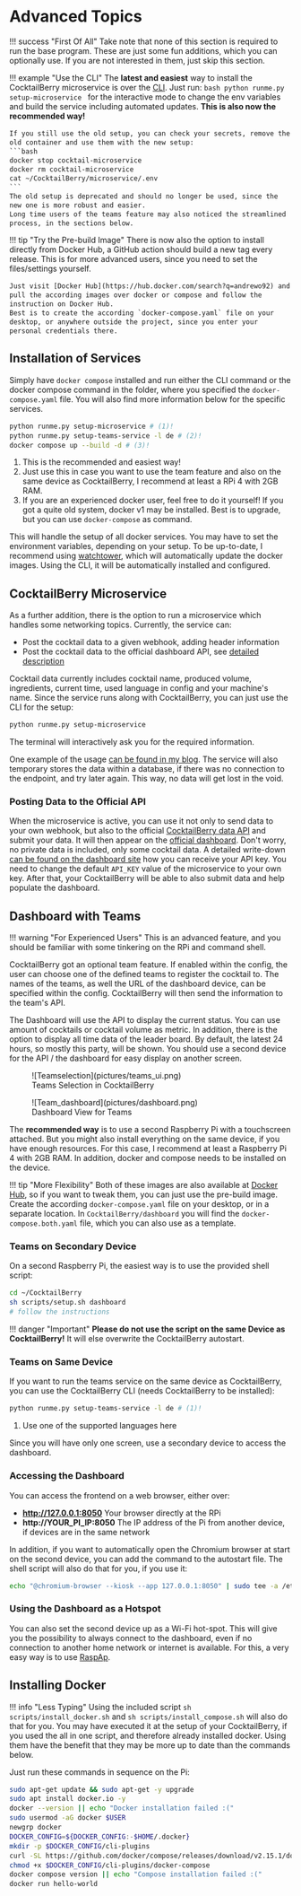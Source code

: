 # Advanced Topics

!!! success "First Of All"
    Take note that none of this section is required to run the base program.
    These are just some fun additions, which you can optionally use.
    If you are not interested in them, just skip this section.

!!! example "Use the CLI"
    The **latest and easiest** way to install the CocktailBerry microservice is over the [CLI](commands.md#setup-the-microservice).
    Just run:
    ```bash
    python runme.py setup-microservice
    ```
    for the interactive mode to change the env variables and build the service including automated updates.
    **This is also now the recommended way!**

    If you still use the old setup, you can check your secrets, remove the old container and use them with the new setup:
    ```bash
    docker stop cocktail-microservice
    docker rm cocktail-microservice
    cat ~/CocktailBerry/microservice/.env
    ```
    The old setup is deprecated and should no longer be used, since the new one is more robust and easier.
    Long time users of the teams feature may also noticed the streamlined process, in the sections below.

!!! tip "Try the Pre-build Image"
    There is now also the option to install directly from Docker Hub, a GitHub action should build a new tag every release.
    This is for more advanced users, since you need to set the files/settings yourself.

    Just visit [Docker Hub](https://hub.docker.com/search?q=andrewo92) and pull the according images over docker or compose and follow the instruction on Docker Hub.
    Best is to create the according `docker-compose.yaml` file on your desktop, or anywhere outside the project, since you enter your personal credentials there.

## Installation of Services

Simply have `docker compose` installed and run either the CLI command or the docker compose command in the folder, where you specified the `docker-compose.yaml` file.
You will also find more information below for the specific services.

```bash
python runme.py setup-microservice # (1)!
python runme.py setup-teams-service -l de # (2)!
docker compose up --build -d # (3)!
```

1. This is the recommended and easiest way!
2. Just use this in case you want to use the team feature and also on the same device as CocktailBerry, I recommend at least a RPi 4 with 2GB RAM.
3. If you are an experienced docker user, feel free to do it yourself! If you got a quite old system, docker v1 may be installed. Best is to upgrade, but you can use `docker-compose` as command.

This will handle the setup of all docker services.
You may have to set the environment variables, depending on your setup.
To be up-to-date, I recommend using [watchtower](https://containrrr.dev/watchtower/), which will automatically update the docker images.
Using the CLI, it will be automatically installed and configured.

## CocktailBerry Microservice

As a further addition, there is the option to run a microservice which handles some networking topics.
Currently, the service can:

- Post the cocktail data to a given webhook, adding header information
- Post the cocktail data to the official dashboard API, see [detailed description](#posting-data-to-the-official-api)

Cocktail data currently includes cocktail name, produced volume, ingredients, current time, used language in config and your machine's name.
Since the service runs along with CocktailBerry, you can just use the CLI for the setup:

```bash
python runme.py setup-microservice
```

The terminal will interactively ask you for the required information.

One example of the usage [can be found in my blog](https://andrewohnsland.github.io/blog/cocktailberry-now-with-home-assistant).
The service will also temporary stores the data within a database, if there was no connection to the endpoint, and try later again.
This way, no data will get lost in the void.

### Posting Data to the Official API

When the microservice is active, you can use it not only to send data to your own webhook, but also to the official [CocktailBerry data API](https://github.com/AndreWohnsland/CocktailBerry-WebApp) and submit your data.
It will then appear on the [official dashboard](https://stats-cocktailberry.streamlitapp.com/).
Don't worry, no private data is included, only some cocktail data.
A detailed write-down [can be found on the dashboard site](https://stats-cocktailberry.streamlitapp.com#how-to-participate) how you can receive your API key.
You need to change the default `API_KEY` value of the microservice to your own key.
After that, your CocktailBerry will be able to also submit data and help populate the dashboard.

## Dashboard with Teams

!!! warning "For Experienced Users"
    This is an advanced feature, and you should be familiar with some tinkering on the RPi and command shell.

CocktailBerry got an optional team feature.
If enabled within the config, the user can choose one of the defined teams to register the cocktail to.
The names of the teams, as well the URL of the dashboard device, can be specified within the config.
CocktailBerry will then send the information to the team's API.

The Dashboard will use the API to display the current status.
You can use amount of cocktails or cocktail volume as metric.
In addition, there is the option to display all time data of the leader board.
By default, the latest 24 hours, so mostly this party, will be shown.
You should use a second device for the API / the dashboard for easy display on another screen.

<figure markdown>
  ![Teamselection](pictures/teams_ui.png)
  <figcaption>Teams Selection in CocktailBerry</figcaption>
</figure>

<figure markdown>
  ![Team_dashboard](pictures/dashboard.png)
  <figcaption>Dashboard View for Teams</figcaption>
</figure>

The **recommended way** is to use a second Raspberry Pi with a touchscreen attached.
But you might also install everything on the same device, if you have enough resources.
For this case, I recommend at least a Raspberry Pi 4 with 2GB RAM.
In addition, docker and compose needs to be installed on the device.

!!! tip "More Flexibility"
    Both of these images are also available at [Docker Hub](https://hub.docker.com/search?q=andrewo92), so if you want to tweak them, you can just use the pre-build image.
    Create the according `docker-compose.yaml` file on your desktop, or in a separate location.
    In `CocktailBerry/dashboard` you will find the `docker-compose.both.yaml` file, which you can also use as a template.

### Teams on Secondary Device

On a second Raspberry Pi, the easiest way is to use the provided shell script:

```bash
cd ~/CocktailBerry
sh scripts/setup.sh dashboard
# follow the instructions
```

!!! danger "Important"
    **Please do not use the script on the same Device as CocktailBerry!** It will else overwrite the CocktailBerry autostart.

### Teams on Same Device

If you want to run the teams service on the same device as CocktailBerry, you can use the CocktailBerry CLI (needs CocktailBerry to be installed):

```bash
python runme.py setup-teams-service -l de # (1)!
```

1. Use one of the supported languages here

Since you will have only one screen, use a secondary device to access the dashboard.

### Accessing the Dashboard

You can access the frontend on a web browser, either over:

- **http://127.0.0.1:8050** Your browser directly at the RPi
- **http://YOUR_PI_IP:8050** The IP address of the Pi from another device, if devices are in the same network

In addition, if you want to automatically open the Chromium browser at start on the second device, you can add the command to the autostart file.
The shell script will also do that for you, if you use it:

```bash
echo "@chromium-browser --kiosk --app 127.0.0.1:8050" | sudo tee -a /etc/xdg/lxsession/LXDE-pi/autostart
```

### Using the Dashboard as a Hotspot

You can also set the second device up as a Wi-Fi hot-spot.
This will give you the possibility to always connect to the dashboard, even if no connection to another home network or internet is available.
For this, a very easy way is to use [RaspAp](https://raspap.com/).

## Installing Docker

!!! info "Less Typing"
    Using the included script `sh scripts/install_docker.sh` and `sh scripts/install_compose.sh` will also do that for you.
    You may have executed it at the setup of your CocktailBerry, if you used the all in one script, and therefore already installed docker.
    Using them have the benefit that they may be more up to date than the commands below.

Just run these commands in sequence on the Pi:

```bash
sudo apt-get update && sudo apt-get -y upgrade
sudo apt install docker.io -y
docker --version || echo "Docker installation failed :("
sudo usermod -aG docker $USER
newgrp docker
DOCKER_CONFIG=${DOCKER_CONFIG:-$HOME/.docker}
mkdir -p $DOCKER_CONFIG/cli-plugins
curl -SL https://github.com/docker/compose/releases/download/v2.15.1/docker-compose-linux-aarch64 -o ~/.docker/cli-plugins/docker-compose
chmod +x $DOCKER_CONFIG/cli-plugins/docker-compose
docker compose version || echo "Compose installation failed :("
docker run hello-world
```
